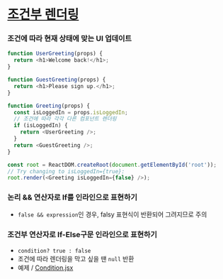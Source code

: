 # <a href="https://ko.reactjs.org/docs/conditional-rendering.html">조건부 렌더링</a>
### 조건에 따라 현재 상태에 맞는 UI 업데이트
```javascript
function UserGreeting(props) {
  return <h1>Welcome back!</h1>;
}

function GuestGreeting(props) {
  return <h1>Please sign up.</h1>;
}

function Greeting(props) {
  const isLoggedIn = props.isLoggedIn;
  // 조건에 따라 각각 다른 컴포넌트 렌더링
  if (isLoggedIn) {
    return <UserGreeting />;
  }
  return <GuestGreeting />;
}

const root = ReactDOM.createRoot(document.getElementById('root')); 
// Try changing to isLoggedIn={true}:
root.render(<Greeting isLoggedIn={false} />);
```

### 논리 && 연산자로 If를 인라인으로 표현하기
- `false && expression`인 경우, falsy 표현식이 반환되어 그려지므로 주의

### 조건부 연산자로 If-Else구문 인라인으로 표현하기
- `condition? true : false`
- 조건에 따라 렌더링을 막고 싶을 땐 `null` 반환
- 예제 / <a href="https://github.com/sol-pine/study_ReactDocs/blob/main/05_conditional_rendering/Condition.jsx">Condition.jsx</a>
